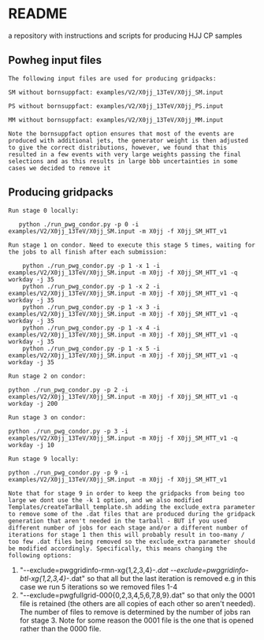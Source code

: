 # README
a repository with instructions and scripts for producing HJJ CP samples

## Powheg input files

    The following input files are used for producing gridpacks:

    SM without bornsuppfact: examples/V2/X0jj_13TeV/X0jj_SM.input 
    
    PS without bornsuppfact: examples/V2/X0jj_13TeV/X0jj_PS.input 
    
    MM without bornsuppfact: examples/V2/X0jj_13TeV/X0jj_MM.input 

    Note the bornsuppfact option ensures that most of the events are produced with additional jets, the generator weight is then adjusted to give the correct distributions, however, we found that this resulted in a few events with very large weights passing the final selections and as this results in large bbb uncertainties in some cases we decided to remove it
  

## Producing gridpacks

    Run stage 0 locally:

       python ./run_pwg_condor.py -p 0 -i examples/V2/X0jj_13TeV/X0jj_SM.input -m X0jj -f X0jj_SM_HTT_v1 

    Run stage 1 on condor. Need to execute this stage 5 times, waiting for the jobs to all finish after each submission:
    
        python ./run_pwg_condor.py -p 1 -x 1 -i examples/V2/X0jj_13TeV/X0jj_SM.input -m X0jj -f X0jj_SM_HTT_v1 -q workday -j 35
        python ./run_pwg_condor.py -p 1 -x 2 -i examples/V2/X0jj_13TeV/X0jj_SM.input -m X0jj -f X0jj_SM_HTT_v1 -q workday -j 35
        python ./run_pwg_condor.py -p 1 -x 3 -i examples/V2/X0jj_13TeV/X0jj_SM.input -m X0jj -f X0jj_SM_HTT_v1 -q workday -j 35
        python ./run_pwg_condor.py -p 1 -x 4 -i examples/V2/X0jj_13TeV/X0jj_SM.input -m X0jj -f X0jj_SM_HTT_v1 -q workday -j 35
        python ./run_pwg_condor.py -p 1 -x 5 -i examples/V2/X0jj_13TeV/X0jj_SM.input -m X0jj -f X0jj_SM_HTT_v1 -q workday -j 35

    Run stage 2 on condor:

    python ./run_pwg_condor.py -p 2 -i examples/V2/X0jj_13TeV/X0jj_SM.input -m X0jj -f X0jj_SM_HTT_v1 -q workday -j 200

    Run stage 3 on condor:

    python ./run_pwg_condor.py -p 3 -i examples/V2/X0jj_13TeV/X0jj_SM.input -m X0jj -f X0jj_SM_HTT_v1 -q workday -j 10

    Run stage 9 locally:

    python ./run_pwg_condor.py -p 9 -i examples/V2/X0jj_13TeV/X0jj_SM.input -m X0jj -f X0jj_SM_HTT_v1

    Note that for stage 9 in order to keep the gridpacks from being too large we dont use the -k 1 option, and we also modified Templates/createTarBall_template.sh adding the exclude_extra parameter to remove some of the .dat files that are produced during the gridpack generation that aren't needed in the tarball - BUT if you used different number of jobs for each stage and/or a different number of iterations for stage 1 then this will probably result in too-many / too few .dat files being removed so the exclude_extra parameter should be modified accordingly. Specifically, this means changing the following options:
1. "--exclude=pwggridinfo-rmn-xg{1,2,3,4}-*.dat --exclude=pwggridinfo-btl-xg{1,2,3,4}-*.dat" so that all but the last iteration is removed e.g in this case we run 5 iterations so we removed files 1-4
2. "--exclude=pwgfullgrid-000{0,2,3,4,5,6,7,8,9}.dat" so that only the 0001 file is retained (the others are all copies of each other so aren't needed). The number of files to remove is determined by the number of jobs ran for stage 3. Note for some reason the 0001 file is the one that is opened rather than the 0000 file.
